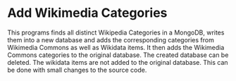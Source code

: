 # Add Wikimedia Categories
This programs finds all distinct Wikipedia Categories in a MongoDB, writes them into a new database and adds the corresponding categories from Wikimedia Commons as well as Wikidata items. It then adds the Wikimedia Commons categories to the original database. The created database can be deleted. The wikidata items are not added to the original database. This can be done with small changes to the source code.

